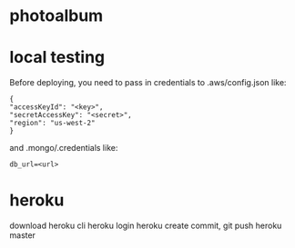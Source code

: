 # photoalbum
# local testing
Before deploying, you need to pass in credentials to .aws/config.json like:
```
{
"accessKeyId": "<key>",
"secretAccessKey": "<secret>",
"region": "us-west-2"
}
```
and .mongo/.credentials like:
```
db_url=<url>
```


# heroku
download heroku cli
heroku login
heroku create
commit, git push heroku master
